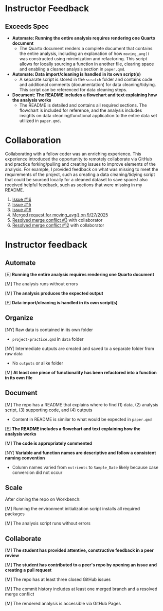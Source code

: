 # Instructor Feedback

## Exceeds Spec

-   **Automate: Running the entire analysis requires rendering one Quarto document**
    -   The Quarto document renders a complete document that contains the entire analysis, including an explanation of how `moving_avg()` was constructed using minimization and refactoring. This script allows for locally sourcing a function in another file, clearing space and enabling a cleaner analysis section in `paper.qmd`.
-   **Automate: Data import/cleaning is handled in its own script(s)**
    -   A separate script is stored in the `scratch` folder and contains code and additional comments (documentation) for data cleaning/tidying. This script can be referenced for data cleaning steps.
-   **Document: The README includes a flowchart and text explaining how the analysis works**
    -   The README is detailed and contains all required sections. The flowchart is included for reference, and the analysis includes insights on data cleaning/functional application to the entire data set utilized in `paper.qmd.`

# Collaboration

Collaborating with a fellow coder was an enriching experience. This experience introduced the opportunity to remotely collaborate via GitHub and practice forking/pulling and creating issues to improve elements of the analysis. For example, I provided feedback on what was missing to meet the requirements of the project, such as creating a data cleaning/tidying script that could be sourced locally for a cleaned dataset to save space.I also received helpful feedback, such as sections that were missing in my README.

1.  [Issue #16](https://github.com/vedikaS-byte/Analytical-Workflows-Project-Practice/issues/16)
2.  [Issue #15](https://github.com/vedikaS-byte/Analytical-Workflows-Project-Practice/issues/15)
3.  [Issue #18](https://github.com/vedikaS-byte/Analytical-Workflows-Project-Practice/issues/18)
4.  [Merged request for moving_avg() on 9/27/2025](https://github.com/vedikaS-byte/Analytical-Workflows-Project-Practice/commit/741efcef9abc7892ad5c1f5aa38f5b2f848e989a)
5.  [Resolved merge conflict #3](https://github.com/vedikaS-byte/Analytical-Workflows-Project-Practice/pull/3) with collaborator
6.  [Resolved merge conflict #12](https://github.com/vedikaS-byte/Analytical-Workflows-Project-Practice/pull/12) with collaborator

# Instructor feedback

## Automate

[E] **Running the entire analysis requires rendering one Quarto document**

[M] The analysis runs without errors

[M] **The analysis produces the expected output**

[E] **Data import/cleaning is handled in its own script(s)**

## Organize

[NY] Raw data is contained in its own folder
- `project-practice.qmd` in `data` folder

[NY] Intermediate outputs are created and saved to a separate folder from raw data
- No `outputs` or alike folder

[M] **At least one piece of functionality has been refactored into a function in its own file**

## Document

[M] The repo has a README that explains where to find (1) data, (2) analysis script, (3) supporting code, and (4) outputs
- Content in README is similar to what would be expected in `paper.qmd`

[E] **The README includes a flowchart and text explaining how the analysis works**

[M] **The code is appropriately commented**

[NY] **Variable and function names are descriptive and follow a consistent naming convention**
- Column names varied from `nutrients` to `Sample_Date` likely because case conversion did not occur

## Scale

After cloning the repo on Workbench:

[M] Running the environment initialization script installs all required packages

[M] The analysis script runs without errors

## Collaborate

[M] **The student has provided attentive, constructive feedback in a peer review**

[M] **The student has contributed to a peer's repo by opening an issue and creating a pull request**

[M] The repo has at least three closed GitHub issues

[M] The commit history includes at least one merged branch and a resolved merge conflict

[M] The rendered analysis is accessible via GitHub Pages
